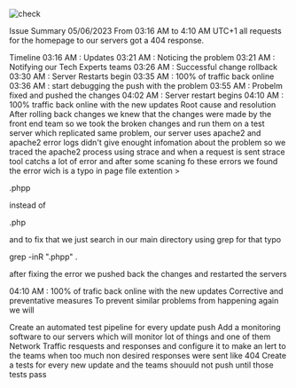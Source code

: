 ![check](https://github.com/Ugbajadize/alx-system_engineering-devops/assets/114473044/2f1cca1a-db33-4214-b1b3-9f0e3db9204a)

Issue Summary
05/06/2023 From 03:16 AM to 4:10 AM UTC+1 all requests for the homepage to our servers got a 404 response.

Timeline
03:16 AM : Updates 
03:21 AM : Noticing the problem
03:21 AM : Notifying our Tech Experts teams
03:26 AM : Successful change rollback
03:30 AM : Server Restarts begin
03:35 AM : 100% of traffic back online
03:36 AM : start debugging the push with the problem
03:55 AM : Probelm fixed and pushed the changes
04:02 AM : Server restart begins
04:10 AM : 100% traffic back online with the new updates
Root cause and resolution
After rolling back changes we knew that the changes were made by the front end team so we took the broken changes and run them on a test server which replicated same problem, our server uses apache2 and apache2 error logs didn't give enought infomation about the problem so we traced the apache2 process using strace and when a request is sent strace tool catchs a lot of error and after some scaning fo these errors we found the error wich is a typo in page file extention >

.phpp

instead of

.php

and to fix that we just search in our main directory using grep for that typo

grep -inR ".phpp" .

after fixing the error we pushed back the changes and restarted the servers

04:10 AM : 100% of trafic back online with the new updates
Corrective and preventative measures
To prevent similar problems from happening again we will

Create an automated test pipeline for every update push
Add a monitoring software to our servers which will monitor lot of things and one of them Network Traffic resquests and responses and configure it to make an lert to the teams when too much non desired responses were sent like 404
Create a tests for every new update and the teams shouuld not push until those tests pass

